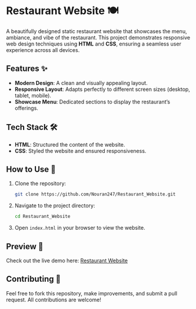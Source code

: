 # Restaurant Website 🍽️

A beautifully designed static restaurant website that showcases the menu, ambiance, and vibe of the restaurant. This project demonstrates responsive web design techniques using **HTML** and **CSS**, ensuring a seamless user experience across all devices.

## Features ✨

- **Modern Design**: A clean and visually appealing layout.
- **Responsive Layout**: Adapts perfectly to different screen sizes (desktop, tablet, mobile).
- **Showcase Menu**: Dedicated sections to display the restaurant’s offerings.

## Tech Stack 🛠️

- **HTML**: Structured the content of the website.
- **CSS**: Styled the website and ensured responsiveness.

## How to Use 🚀

1. Clone the repository:
   ```bash
   git clone https://github.com/Nouran247/Restaurant_Website.git
   ```
2. Navigate to the project directory:
   ```bash
   cd Restaurant_Website
   ```
3. Open `index.html` in your browser to view the website.

## Preview 👀

Check out the live demo here: [Restaurant Website](https://nouran247.github.io/Restaurant_Website/)

## Contributing 🤝

Feel free to fork this repository, make improvements, and submit a pull request. All contributions are welcome!

